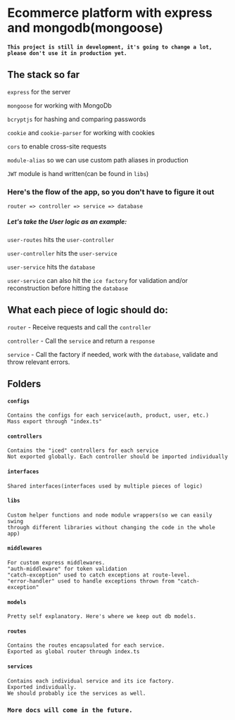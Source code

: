 # Ecommerce platform with express and mongodb(mongoose)

#### `This project is still in development, it's going to change a lot, please don't use it in production yet.`

## The stack so far

`express` for the server

`mongoose` for working with MongoDb

`bcryptjs` for hashing and comparing passwords

`cookie` and `cookie-parser` for working with cookies

`cors` to enable cross-site requests

`module-alias` so we can use custom path aliases in production

`JWT` module is hand written(can be found in `libs`)

### Here's the flow of the app, so you don't have to figure it out

`router => controller => service => database`

##### Let's take the User logic as an example:

`user-routes` hits the `user-controller`

`user-controller` hits the `user-service`

`user-service` hits the `database`

`user-service` can also hit the `ice factory` for validation and/or reconstruction before
hitting the `database`

## What each piece of logic should do:

`router` - Receive requests and call the `controller`

`controller` - Call the `service` and return a `response`

`service` - Call the factory if needed, work with the `database`, validate and throw relevant errors.

## Folders

#### `configs`

```
Contains the configs for each service(auth, product, user, etc.)
Mass export through "index.ts"
```

#### `controllers`

```
Contains the "iced" controllers for each service
Not exported globally. Each controller should be imported individually
```

#### `interfaces`

```
Shared interfaces(interfaces used by multiple pieces of logic)
```

#### `libs`

```
Custom helper functions and node module wrappers(so we can easily swing
through different libraries without changing the code in the whole app)
```

#### `middlewares`

```
For custom express middlewares.
"auth-middleware" for token validation
"catch-exception" used to catch exceptions at route-level.
"error-handler" used to handle exceptions thrown from "catch-exception"
```

#### `models`

```
Pretty self explanatory. Here's where we keep out db models.
```

#### `routes`

```
Contains the routes encapsulated for each service.
Exported as global router through index.ts
```

#### `services`

```
Contains each individual service and its ice factory.
Exported individually.
We should probably ice the services as well.
```

### `More docs will come in the future.`

